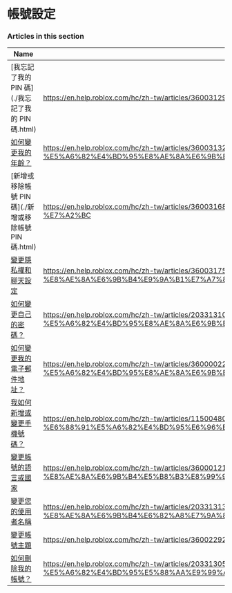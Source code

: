 # 帳號設定  
### Articles in this section
Name|URL
-|-
[我忘記了我的 PIN 碼](./我忘記了我的 PIN 碼.html) |https://en.help.roblox.com/hc/zh-tw/articles/360031292471-%E6%88%91%E5%BF%98%E8%A8%98%E4%BA%86%E6%88%91%E7%9A%84-PIN-%E7%A2%BC
[如何變更我的年齡？](./如何變更我的年齡？.html) |https://en.help.roblox.com/hc/zh-tw/articles/360031323611-%E5%A6%82%E4%BD%95%E8%AE%8A%E6%9B%B4%E6%88%91%E7%9A%84%E5%B9%B4%E9%BD%A1-
[新增或移除帳號 PIN 碼](./新增或移除帳號 PIN 碼.html) |https://en.help.roblox.com/hc/zh-tw/articles/360031680051-%E6%96%B0%E5%A2%9E%E6%88%96%E7%A7%BB%E9%99%A4%E5%B8%B3%E8%99%9F-PIN-%E7%A2%BC
[變更隱私權和聊天設定](./變更隱私權和聊天設定.html) |https://en.help.roblox.com/hc/zh-tw/articles/360031751471-%E8%AE%8A%E6%9B%B4%E9%9A%B1%E7%A7%81%E6%AC%8A%E5%92%8C%E8%81%8A%E5%A4%A9%E8%A8%AD%E5%AE%9A
[如何變更自己的密碼？](./如何變更自己的密碼？.html) |https://en.help.roblox.com/hc/zh-tw/articles/203313100-%E5%A6%82%E4%BD%95%E8%AE%8A%E6%9B%B4%E8%87%AA%E5%B7%B1%E7%9A%84%E5%AF%86%E7%A2%BC-
[如何變更我的電子郵件地址？](./如何變更我的電子郵件地址？.html) |https://en.help.roblox.com/hc/zh-tw/articles/360000229603-%E5%A6%82%E4%BD%95%E8%AE%8A%E6%9B%B4%E6%88%91%E7%9A%84%E9%9B%BB%E5%AD%90%E9%83%B5%E4%BB%B6%E5%9C%B0%E5%9D%80-
[我如何新增或變更手機號碼？](./我如何新增或變更手機號碼？.html) |https://en.help.roblox.com/hc/zh-tw/articles/115004804623-%E6%88%91%E5%A6%82%E4%BD%95%E6%96%B0%E5%A2%9E%E6%88%96%E8%AE%8A%E6%9B%B4%E6%89%8B%E6%A9%9F%E8%99%9F%E7%A2%BC-
[變更帳號的語言或國家](./變更帳號的語言或國家.html) |https://en.help.roblox.com/hc/zh-tw/articles/360001216486-%E8%AE%8A%E6%9B%B4%E5%B8%B3%E8%99%9F%E7%9A%84%E8%AA%9E%E8%A8%80%E6%88%96%E5%9C%8B%E5%AE%B6
[變更您的使用者名稱](./變更您的使用者名稱.html) |https://en.help.roblox.com/hc/zh-tw/articles/203313130-%E8%AE%8A%E6%9B%B4%E6%82%A8%E7%9A%84%E4%BD%BF%E7%94%A8%E8%80%85%E5%90%8D%E7%A8%B1
[變更帳號主題](./變更帳號主題.html) |https://en.help.roblox.com/hc/zh-tw/articles/360022922852-%E8%AE%8A%E6%9B%B4%E5%B8%B3%E8%99%9F%E4%B8%BB%E9%A1%8C
[如何刪除我的帳號？](./如何刪除我的帳號？.html) |https://en.help.roblox.com/hc/zh-tw/articles/203313050-%E5%A6%82%E4%BD%95%E5%88%AA%E9%99%A4%E6%88%91%E7%9A%84%E5%B8%B3%E8%99%9F-